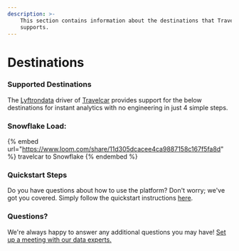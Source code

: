 ```yaml
---
description: >-
    This section contains information about the destinations that Travelcar
    supports.
---
```


# Destinations

### Supported Destinations

The [Lyftrondata](https://www.lyftrondata.com/) driver of [Travelcar](https://www.lyftrondata.com/integration/travelcar/) provides support for the below destinations for instant analytics with no engineering in just 4 simple steps.

### Snowflake Load:

{% embed url="https://www.loom.com/share/11d305dcacee4ca9887158c167f5fa8d" %}
travelcar to Snowflake
{% endembed %}

### Quickstart Steps

Do you have questions about how to use the platform? Don't worry; we've got you covered. Simply follow the quickstart instructions [here](../../../quickstart-steps.md).

### Questions? <a href="#questions" id="questions"></a>

We're always happy to answer any additional questions you may have! [Set up a meeting with our data experts.](https://www.lyftrondata.com/book-a-meeting/)
